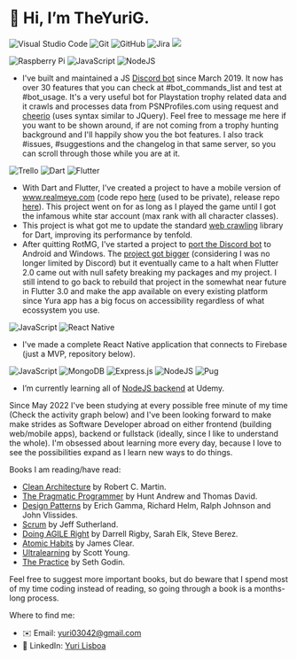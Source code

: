 # 👋 Hi, I’m TheYuriG.
![Visual Studio Code](https://img.shields.io/badge/Visual%20Studio%20Code-0078d7.svg?style=for-the-badge&logo=visual-studio-code&logoColor=white)
![Git](https://img.shields.io/badge/git-%23F05033.svg?style=for-the-badge&logo=git&logoColor=white)
![GitHub](https://img.shields.io/badge/github-%23121011.svg?style=for-the-badge&logo=github&logoColor=white)
![Jira](https://img.shields.io/badge/jira-%230A0FFF.svg?style=for-the-badge&logo=jira&logoColor=white)
<img src="https://github-profile-summary-cards.vercel.app/api/cards/profile-details?username=TheYuriG&theme=radical"/>

![Raspberry Pi](https://img.shields.io/badge/-RaspberryPi-C51A4A?style=for-the-badge&logo=Raspberry-Pi)
![JavaScript](https://img.shields.io/badge/javascript-%23323330.svg?style=for-the-badge&logo=javascript&logoColor=%23F7DF1E)
![NodeJS](https://img.shields.io/badge/node.js-6DA55F?style=for-the-badge&logo=node.js&logoColor=white)
- I've built and maintained a JS [Discord bot](https://discordapp.com/invite/j55v7pD) since March 2019. It now has over 30 features that you can check at #bot_commands_list and test at #bot_usage. It's a very useful bot for Playstation trophy related data and it crawls and processes data from PSNProfiles.com using request and [cheerio](https://www.npmjs.com/package/cheerio) (uses syntax similar to JQuery). Feel free to message me here if you want to be shown around, if are not coming from a trophy hunting background and I'll happily show you the bot features. I also track #issues, #suggestions and the changelog in that same server, so you can scroll through those while you are at it.

![Trello](https://img.shields.io/badge/Trello-%23026AA7.svg?style=for-the-badge&logo=Trello&logoColor=white)
![Dart](https://img.shields.io/badge/dart-%230175C2.svg?style=for-the-badge&logo=dart&logoColor=white)
![Flutter](https://img.shields.io/badge/Flutter-%2302569B.svg?style=for-the-badge&logo=Flutter&logoColor=white)
- With Dart and Flutter, I've created a project to have a mobile version of www.realmeye.com (code repo [here](https://github.com/TheYuriG/rotmg_utility) (used to be private), release repo [here](https://github.com/TheYuriG/RotMG-Utility/releases)). This project went on for as long as I played the game until I got the infamous white star account (max rank with all character classes).
- This project is what got me to update the standard [web crawling](https://github.com/tusharojha/web_scraper/pull/23) library for Dart, improving its performance by tenfold.
- After quitting RotMG, I've started a project to [port the Discord bot](https://github.com/TheYuriG/Yura/tags) to Android and Windows. The [project got bigger](https://trello.com/b/EK0M1sl8/yuras-development-board) (considering I was no longer limited by Discord) but it eventually came to a halt when Flutter 2.0 came out with null safety breaking my packages and my project. I still intend to go back to rebuild that project in the somewhat near future in Flutter 3.0 and make the app available on every existing platform since Yura app has a big focus on accessibility regardless of what ecossystem you use.

![JavaScript](https://img.shields.io/badge/javascript-%23323330.svg?style=for-the-badge&logo=javascript&logoColor=%23F7DF1E)
![React Native](https://img.shields.io/badge/react_native-%2320232a.svg?style=for-the-badge&logo=react&logoColor=%2361DAFB)
- I've made a complete React Native application that connects to Firebase (just a MVP, repository below).

![JavaScript](https://img.shields.io/badge/javascript-%23323330.svg?style=for-the-badge&logo=javascript&logoColor=%23F7DF1E)
![MongoDB](https://img.shields.io/badge/MongoDB-%234ea94b.svg?style=for-the-badge&logo=mongodb&logoColor=white)
![Express.js](https://img.shields.io/badge/express.js-%23404d59.svg?style=for-the-badge&logo=express&logoColor=%2361DAFB)
![NodeJS](https://img.shields.io/badge/node.js-6DA55F?style=for-the-badge&logo=node.js&logoColor=white)
![Pug](https://img.shields.io/badge/Pug-FFF?style=for-the-badge&logo=pug&logoColor=A86454)
- I’m currently learning all of [NodeJS backend](https://www.udemy.com/course/nodejs-the-complete-guide/) at Udemy.

Since May 2022 I've been studying at every possible free minute of my time (Check the activity graph below) and I've been looking forward to make make strides as Software Developer abroad on either frontend (building web/mobile apps), backend or fullstack (ideally, since I like to understand the whole). I'm obsessed about learning more every day, because I love to see the possibilities expand as I learn new ways to do things.

Books I am reading/have read:
- [Clean Architecture](https://www.amazon.com/Clean-Architecture-Craftsmans-Software-Structure/dp/B08X8H5G2J/) by Robert C. Martin.
- [The Pragmatic Programmer](https://www.amazon.com.br/Pragmatic-Programmer-Journeyman-Master-English-ebook/dp/B003GCTQAE) by Hunt Andrew and Thomas David.
- [Design Patterns](https://www.amazon.com/Design-Patterns-Elements-Reusable-Object-Oriented/dp/0201633612) by Erich Gamma, Richard Helm, Ralph Johnson and John Vlissides.
- [Scrum](https://www.amazon.com/Scrum-Doing-Twice-Work-Half/dp/038534645X) by Jeff Sutherland.
- [Doing AGILE Right](https://www.amazon.com/Doing-Agile-Right-Transformation-Without/dp/163369870X) by Darrell Rigby, Sarah Elk, Steve Berez.
- [Atomic Habits](https://www.amazon.com/Atomic-Habits-James-Clear-audiobook/dp/B07RFSSYBH/) by James Clear.
- [Ultralearning](https://www.amazon.com.br/Ultralearning-Outsmart-Competition-Accelerate-English-ebook/dp/B07K6MF8MD) by Scott Young.
- [The Practice](https://www.amazon.com.br/Practice-Shipping-Creative-Work-English-ebook/dp/B088QLT891) by Seth Godin.

Feel free to suggest more important books, but do beware that I spend most of my time coding instead of reading, so going through a book is a months-long process.

Where to find me:
- ✉️ Email: yuri03042@gmail.com
- 💼 LinkedIn: [Yuri Lisboa](https://www.linkedin.com/in/theyurig/)
